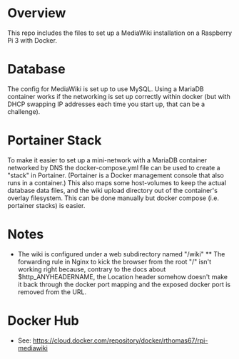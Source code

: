 # Overview
This repo includes the files to set up a MediaWiki installation on
a Raspberry Pi 3 with Docker.

# Database
The config for MediaWiki is set up to use MySQL.  Using a MariaDB
container works if the networking is set up correctly within
docker (but with DHCP swapping IP addresses each time you start up, 
that can be a challenge).  

# Portainer Stack
To make it easier to set up a mini-network with a MariaDB container
networked by DNS the docker-compose.yml file can be used to create
a "stack" in Portainer.  (Portainer is a Docker management console
that also runs in a container.) This also maps some host-volumes to
keep the actual database data files, and the wiki upload directory
out of the container's overlay filesystem.  This can be done manually
but docker compose (i.e. portainer stacks) is easier.

# Notes
* The wiki is configured under a web subdirectory named "/wiki"
** The forwarding rule in Nginx to kick the browser from the root "/" isn't working right because, contrary to the docs about $http_ANYHEADERNAME,
the Location header somehow doesn't make it back through the docker port mapping and the exposed docker port is removed from the URL.


# Docker Hub
* See: https://cloud.docker.com/repository/docker/rthomas67/rpi-mediawiki

